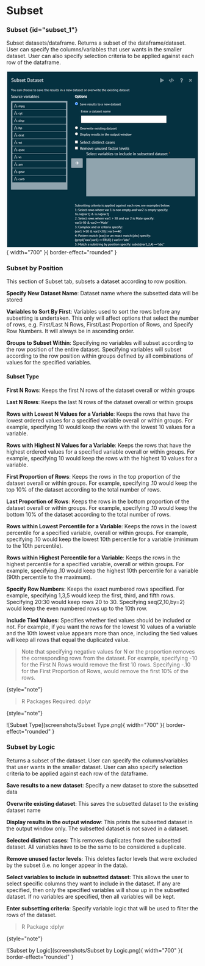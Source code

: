 # Subset

### Subset {id="subset_1"}
Subset datasets/dataframe. Returns a subset of the dataframe/dataset. User can specify the columns/variables that user wants in the smaller dataset. User can also specify selection criteria to be applied against each row of the dataframe.

![Subset](screenshots/Subset.png){ width="700" }{ border-effect="rounded" }

### Subset by Position
This section of Subset tab, subsets a dataset according to row position.

__Specify New Dataset Name__: Dataset name where the subsetted data will be stored

__Variables to Sort By First__: Variables used to sort the rows before any subsetting is undertaken. This only will affect options that select the number of rows, e.g. First/Last N Rows, First/Last Proportion of Rows, and Specify Row Numbers. It will always be in ascending order.

__Groups to Subset Within__: Specifying no variables will subset according to the row position of the entire dataset. Specifying variables will subset according to the row position within groups defined by all combinations of values for the specified variables.

#### Subset Type

__First N Rows__: Keeps the first N rows of the dataset overall or within groups

__Last N Rows__: Keeps the last N rows of the dataset overall or within groups

__Rows with Lowest N Values for a Variable__: Keeps the rows that have the lowest ordered values for a specified variable overall or within groups. For example, specifying 10 would keep the rows with the lowest 10 values for a variable.

__Rows with Highest N Values for a Variable__: Keeps the rows that have the highest ordered values for a specified variable overall or within groups. For example, specifying 10 would keep the rows with the highest 10 values for a variable.

__First Proportion of Rows__: Keeps the rows in the top proportion of the dataset overall or within groups. For example, specifying .10 would keep the top 10% of the dataset according to the total number of rows.

__Last Proportion of Rows__: Keeps the rows in the bottom proportion of the dataset overall or within groups. For example, specifying .10 would keep the bottom 10% of the dataset according to the total number of rows.

__Rows within Lowest Percentile for a Variable__: Keeps the rows in the lowest percentile for a specified variable, overall or within groups. For example, specifying .10 would keep the lowest 10th percentile for a variable (minimum to the 10th percentile).

__Rows within Highest Percentile for a Variable__: Keeps the rows in the highest percentile for a specified variable, overall or within groups. For example, specifying .10 would keep the highest 10th percentile for a variable (90th percentile to the maximum).

__Specify Row Numbers__: Keeps the exact numbered rows specified. For example, specifying 1,3,5 would keep the first, third, and fifth rows. Specifying 20:30 would keep rows 20 to 30. Specifying seq(2,10,by=2) would keep the even numbered rows up to the 10th row.

__Include Tied Values__: Specifies whether tied values should be included or not. For example, if you want the rows for the lowest 10 values of a variable and the 10th lowest value appears more than once, including the tied values will keep all rows that equal the duplicated value.

>Note that specifying negative values for N or the proportion removes the corresponding rows from the dataset. For example, specifying -10 for the First N Rows would remove the first 10 rows. Specifying -.10 for the First Proportion of Rows, would remove the first 10% of the rows.
>
{style="note"}

>R Packages Required: dplyr
>
{style="note"}

![Subset Type](screenshots/Subset Type.png){ width="700" }{ border-effect="rounded" }

### Subset by Logic
Returns a subset of the dataset. User can specify the columns/variables that user wants in the smaller dataset. User can also specify selection criteria to be applied against each row of the dataframe.

__Save results to a new dataset__: Specify a new dataset to store the subsetted data

__Overwrite existing dataset__: This saves the subsetted dataset to the existing dataset name

__Display results in the output window__: This prints the subsetted dataset in the output window only. The subsetted dataset is not saved in a dataset.

__Selected distinct cases__: This removes duplicates from the subsetted dataset. All variables have to be the same to be considered a duplicate.

__Remove unused factor levels__: This deletes factor levels that were excluded by the subset (i.e. no longer appear in the data).

__Select variables to include in subsetted dataset__: This allows the user to select specific columns they want to include in the dataset. If any are specified, then only the specified variables will show up in the subsetted dataset. If no variables are specified, then all variables will be kept.

__Enter subsetting criteria__: Specify variable logic that will be used to filter the rows of the dataset.

>R Package :dplyr
>
{style="note"}

![Subset by Logic](screenshots/Subset by Logic.png){ width="700" }{ border-effect="rounded" }
